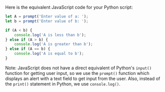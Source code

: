 Here is the equivalent JavaScript code for your Python script:

```javascript
let A = prompt('Enter value of a: ');
let b = prompt('Enter value of b: ');

if (A < b) {
    console.log('A is less than b');
} else if (A > b) {
    console.log('A is greater than b');
} else if (A == b) {
    console.log('A is equal to b');
}
```

Note: JavaScript does not have a direct equivalent of Python's `input()` function for getting user input, so we use the `prompt()` function which displays an alert with a text field to get input from the user. Also, instead of the `print()` statement in Python, we use `console.log()`.

